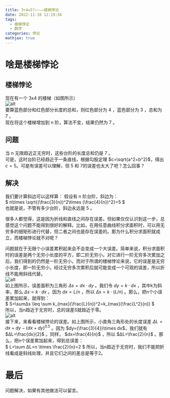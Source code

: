 ```yaml
---
title: 3+4=5?————楼梯悖论
date: 2022-11-10 12:19:56
tags: 
  - 楼梯悖论
  - 数学
categories: 悖论
mathjax: true
---  
```

# 啥是楼梯悖论 
## 楼梯悖论 
现在有一个 3x4 的楼梯（如图所示）  
![alt](/img/楼梯悖论.png)  
要算蓝色部分和红色部分长度的总和，则红色部分为 4 ，蓝色部分为 3 ，总和为 7 。  
现在将这个楼梯增加到 n 阶，算法不变，结果仍然为 7 。

## 问题
当 n 无限趋近正无穷时，这些台阶的长度总和仍是 7 。  
可是，这时台阶已经趋近于一条直线，根据勾股定理 $c=\sqrt{a^2+b^2}$，得出 $c=5$。可是有误差可以理解，但 5 和 7的误差也太大了吧？怎么回事？

## 解决
我们要计算斜边可以这样算：
假设有 n 阶台阶，斜边为：   
$
n\times \sqrt{(\frac{3}{n})^2\times (\frac{4}{n})^2}=5
$  
也就是说，不管有多少台阶，斜边永远是 5 。

很多人都觉得，这是因为折线和直线之间存在误差。但如果仅仅认识到这一步，总感觉这个问题不能得到很好的解释。比如，在用任意曲线积分求面积时，可以用无穷多的细矩形进行代替，但二者之间也是存在误差的。那为什么积分求面积就成立，而楼梯悖论就不对呢？  
  
问题就在于无限个小误差累积起来会不会变成一个大误差。简单来说，积分求面积时的误差是两个无穷小长度的平方，即二阶无穷小。对它进行一阶无穷多次累加之后，我们得到的仍然是一阶无穷小。而对于所谓的楼梯悖论来说，它的误差是无穷小长度，即一阶无穷小，经过无穷多次累积后就可能变成一个可观的误差，所以折线不能用斜线代替。  
![alt](/img/楼梯悖论1.webp)  
如上图所示，误差面积为三角形 $Δs=dx·dy$ 。我们令 $dy=k·dx$ ，其中k为斜率，那么 $Δs=k·dx$ 。因为 $dx=L/n$ ，所以 $Δs=k·(L/n)$ 。那么，把n个小误差累加起来，就得到：  
$ 
S=\sumΔs \leq \sum k_{max}(\frac{L}{n})^2=k_{max}(\frac{L^2}{n})
$  
所以，当n趋近于无穷时，总的误差S就趋近于零。  
![alt](/img/楼梯悖论2.webp)   
接下来，来看看楼梯悖论的误差。如上图所示，小直角三角形处的长度误差 $ΔL=dx+dy-(dx+dy)^{0.5}$ 。因为 $dy=(\frac{3}{4})\times dx$，我们就有 $ΔL=\frac{dx}{2}$ 。同样， $dx=\frac{4}{n}$ ，所以 $ΔL=\frac{2}{n}$ 。那么，把n个误差累加起来，得到总误差：  
$
L=\sum ΔL=n \times \frac{2}{n}=2
$
所以，当n趋近于无穷时，我们不能把折线看成是斜线处理，并且它们之间的差总是等于2。

# 最后
问题解决，如果有其他做法可以留言。
